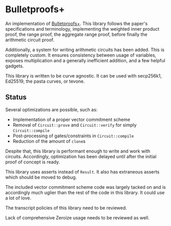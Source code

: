 # Bulletproofs+

An implementation of [Bulletproofs+](https://eprint.iacr.org/2020/735.pdf).
This library follows the paper's specifications and terminology, implementing
the weighted inner product proof, the range proof, the aggregate range proof,
before finally the arithmetic circuit proof.

Additionally, a system for writing arithmetic circuits has been added. This is
completely custom. It ensures consistency between usage of variables, exposes
multiplication and a generally inefficient addition, and a few helpful gadgets.

This library is written to be curve agnostic. It can be used with secp256k1,
Ed25519, the pasta curves, or tevone.

## Status

Several optimizations are possible, such as:

- Implementation of a proper vector commitment scheme
- Removal of `Circuit::prove` and `Circuit::verify` for simply `Circuit::compile`
- Post-processing of gates/constraints in `Circuit::compile`
- Reduction of the amount of `clone`s

Despite that, this library is performant enough to write and work with circuits.
Accordingly, optimization has been delayed until after the initial proof of
concept is ready.

This library uses asserts instead of `Result`. It also has extraneous asserts
which should be moved to debug.

The included vector commitment scheme code was largely tacked on and is
accordingly much uglier than the rest of the code in this library. It could use
a lot of love.

The transcript policies of this library need to be reviewed.

Lack of comprehensive Zeroize usage needs to be reviewed as well.
